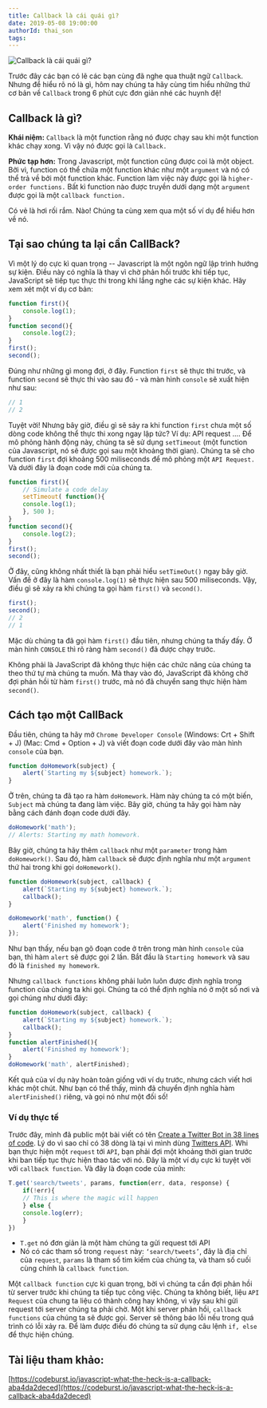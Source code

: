 ```yaml
---
title: Callback là cái quái gì?
date: 2019-05-08 19:00:00
authorId: thai_son
tags:
---
```


![Callback là cái quái gì?](https://res.cloudinary.com/coders-tokyo-shyn/image/upload/v1556192874/BLOG/1_pWGJIKats-zuumA3RQNEWQ_ysgut4.jpg)

Trước đây các bạn có lẽ các bạn cùng đã nghe qua thuật ngữ `Callback`. Nhưng để hiểu rõ nó là gì, hôm nay chúng ta hãy cùng tìm hiểu những thứ cơ bản về `Callback` trong 6 phút cực đơn giản nhé các huynh đệ!

<!--more -->

## Callback là gì?

**Khái niệm:** `Callback` là một function rằng nó được chạy sau khi một function khác chạy xong. Vì vậy nó được gọi là `Callback.`

**Phức tạp hơn:** Trong Javascript, một function cũng được coi là một object. Bởi vì, function có thể chứa một function khác như một `argument` và nó có thể trả về bởi một function khác. Function làm việc này được gọi là `higher-order functions.` Bất kì function nào được truyền dưới dạng một `argument` được gọi là một `callback function.`

Có vẻ là hơi rối rắm. Nào! Chúng ta cùng xem qua một số ví dụ để hiểu hơn về nó.

## Tại sao chúng ta lại cần CallBack?

Vì một lý do cực kì quan trọng -- Javascript là một ngôn ngữ lập trình hướng sự kiện. Điều này có nghĩa là thay vì chờ phản hồi trước khi tiếp tục, JavaScript sẽ tiếp tục thực thi trong khi lắng nghe các sự kiện khác. Hãy xem xét một ví dụ cơ bản:
```javascript
function first(){
    console.log(1);
}
function second(){
    console.log(2);
}
first();
second();
```
Đúng như những gì mong đợi, ở đây. Function `first` sẽ thực thi trước, và function `second` sẽ thực thi vào sau đó - và màn hình `console` sẽ xuất hiện như sau:
```javascript
// 1
// 2
```
Tuyệt vời! Nhưng bây giờ, điều gì sẽ sảy ra khi function `first` chưa một số dòng code không thể thực thi xong ngay lập tức? Ví dụ: API request .... Để mô phỏng hành động này, chúng ta sẽ sử dụng `setTimeout` (một function của Javascript, nó sẽ được gọi sau một khoảng thời gian). Chúng ta sẽ cho function `first` đợi khoảng 500 miliseconds để mô phỏng một `API Request.` Và dưới đây là đoạn code mới của chúng ta.
```javascript
function first(){
    // Simulate a code delay
    setTimeout( function(){
    console.log(1);
    }, 500 );
}
function second(){
    console.log(2);
}
first();
second();
```
Ở đây, cũng không nhất thiết là bạn phải hiểu `setTimeOut()` ngay bây giờ. Vấn đề ở đây là hàm `console.log(1)` sẽ thực hiện sau 500 miliseconds. Vậy, điều gì sẽ xảy ra khi chúng ta gọi hàm `first()` và `second()`.
```javascript
first();
second();
// 2
// 1
```
Mặc dù chúng ta đã gọi hàm `first()` đầu tiên, nhưng chúng ta thấy đấy. Ở màn hình `CONSOLE` thì rõ ràng hàm `second()` đã được chạy trước.

Không phải là JavaScript đã không thực hiện các chức năng của chúng ta theo thứ tự mà chúng ta muốn. Mà thay vào đó, JavaScript đã không chờ đợi phản hồi từ hàm `first()` trước, mà nó đã chuyển sang thực hiện hàm `second()`.

## Cách tạo một CallBack

Đầu tiên, chúng ta hãy mở `Chrome Developer Console` (Windows: Crt + Shift + J) (Mac: Cmd + Option + J) và viết đoạn code dưới đây vào màn hình `console` của bạn.
```javascript
function doHomework(subject) {
    alert(`Starting my ${subject} homework.`);
}
```
Ở trên, chúng ta đã tạo ra hàm `doHomework`. Hàm này chúng ta có một biến, `Subject` mà chúng ta đang làm việc. Bây giờ, chúng ta hãy gọi hàm này bằng cách đánh đoạn code dưới đây.
```javascript
doHomework('math');
// Alerts: Starting my math homework.
```
Bây giờ, chúng ta hãy thêm `callback` như một `parameter` trong hàm `doHomework()`. Sau đó, hàm `callback` sẽ được định nghĩa như một `argument` thứ hai trong khi gọi `doHomework()`.
```javascript
function doHomework(subject, callback) {
    alert(`Starting my ${subject} homework.`);
    callback();
}

doHomework('math', function() {
    alert('Finished my homework');
});
```
Như bạn thấy, nếu bạn gõ đoạn code ở trên trong màn hình `console` của bạn, thì hàm `alert` sẽ được gọi 2 lần. Bắt đầu là `Starting homework` và sau đó là `finished my homework`.

Nhưng `callback functions` không phải luôn luôn được định nghĩa trong function của chúng ta khi gọi. Chúng ta có thể định nghĩa nó ở một số nơi và gọi chúng như dưới đây:
```javascript
function doHomework(subject, callback) {
    alert(`Starting my ${subject} homework.`);
    callback();
}
function alertFinished(){
    alert('Finished my homework');
}
doHomework('math', alertFinished);
```
Kết quả của ví dụ này hoàn toàn giống với ví dụ trước, nhưng cách viết hơi khác một chút. Như bạn có thể thấy, mình đã chuyển định nghĩa hàm `alertFinished()` riêng, và gọi nó như một đối số!

### Ví dụ thực tế

Trước đây, mình đã public một bài viết có tên [Create a Twitter Bot in 38 lines of code](https://hackernoon.com/build-a-simple-twitter-bot-with-node-js-in-just-38-lines-of-code-ed92db9eb078). Lý do vì sao chỉ có 38 dòng là tại vì mình dùng [Twitters API](https://dev.twitter.com/rest/public). Whi bạn thực hiện một `request` tới `API`, bạn phải đợi một khoảng thời gian trước khi ban tiếp tục thực hiện thao tác với nó. Đây là một ví dụ cực kì tuyệt vời với `callback function`. Và đây là đoạn code của mình:
```javascript
T.get('search/tweets', params, function(err, data, response) {
    if(!err){
    // This is where the magic will happen
    } else {
    console.log(err);
    }
})
```
*   `T.get` nó đơn giản là một hàm chúng ta gửi request tới API
*   Nó có các tham số trong `request` này: `‘search/tweets’`, đây là địa chỉ của `request`, `params` là tham số tim kiếm của chúng ta, và tham số cuối cùng chính là `callback function`.  

Một `callback function` cực kì quan trọng, bời vì chúng ta cần đợi phản hồi từ server trước khi chúng ta tiếp tục công việc. Chúng ta không biết, liệu `API Request` của chung ta liệu có thành công hay không, vì vậy sau khi gửi request tới server chúng ta phải chờ. Một khi server phản hồi, `callback functions` của chúng ta sẽ được gọi. Server sẽ thông báo lỗi nếu trong quá trình có lỗi xảy ra. Để làm được điều đó chúng ta sử dụng câu lệnh `if, else` để thực hiện chúng.

## Tài liệu tham khảo:

[https://codeburst.io/javascript-what-the-heck-is-a-callback-aba4da2deced](https://codeburst.io/javascript-what-the-heck-is-a-callback-aba4da2deced)